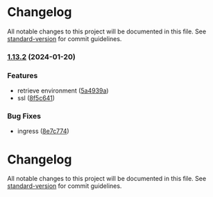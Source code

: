# Changelog

All notable changes to this project will be documented in this file. See [standard-version](https://github.com/conventional-changelog/standard-version) for commit guidelines.

### [1.13.2](https://github.com/GoldJns/rateme-nextgen/compare/v1.13.1...v1.13.2) (2024-01-20)


### Features

* retrieve environment ([5a4939a](https://github.com/GoldJns/rateme-nextgen/commit/5a4939afc2948cccd555d543567073e2d500ff23))
* ssl ([8f5c641](https://github.com/GoldJns/rateme-nextgen/commit/8f5c64109f68abb718f65adc9d58de71bf7a3bfa))


### Bug Fixes

* ingress ([8e7c774](https://github.com/GoldJns/rateme-nextgen/commit/8e7c774179d8a070da7a9624c79a3020cdfa51e5))

# Changelog

All notable changes to this project will be documented in this file. See [standard-version](https://github.com/conventional-changelog/standard-version) for commit guidelines.

